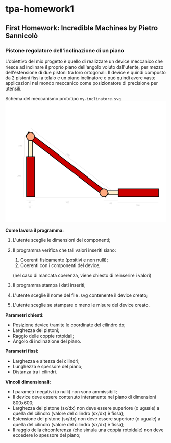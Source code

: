 # tpa-homework1
## First Homework: Incredible Machines by Pietro Sannicolò
### Pistone regolatore dell'inclinazione di un piano 
L'obiettivo del mio progetto è quello di realizzare un device meccanico che riesce ad inclinare il proprio piano dell'angolo voluto dall'utente, per mezzo dell'estensione di due pistoni tra loro ortogonali.
Il device è quindi composto da 2 pistoni fissi a telaio e un piano inclinatore e può quindi avere vaste applicazioni nel mondo meccanico come posizionatore di precisione per utensili.


Schema del meccanismo prototipo `my-inclinatore.svg`
![](my-inclinatore.svg)

**Come lavora il programma:**
1. L'utente sceglie le dimensioni dei componenti;
2. Il programma verifica che tali valori inseriti siano:
	1. Coerenti fisicamente (positivi e non nulli);
   	2. Coerenti con i componenti del device;
   	
	(nel caso di mancata coerenza, viene chiesto di reinserire i valori)
3. Il programma stampa i dati inseriti;
4. L'utente sceglie il nome del file .svg contenente il device creato;
5. L'utente sceglie se stampare o meno le misure del device creato.

**Parametri chiesti:**
- Posizione device tramite le coordinate del cilindro dx;
- Larghezza dei pistoni;
- Raggio delle coppie rotoidali;
- Angolo di inclinazione del piano.

**Parametri fissi:**
- Larghezza e altezza dei cilindri;
- Lunghezza e spessore del piano;
- Distanza tra i cilindri.

**Vincoli dimensionali:**
- I parametri negativi (o nulli) non sono ammissibili;
- Il device deve essere contenuto interamente nel piano di dimensioni 800x600;
- Larghezza del pistone (sx/dx) non deve essere superiore (o uguale) a quella del cilindro (valore del cilindro (sx/dx) è fissa);
- Estensione del pistone (sx/dx) non deve essere superiore (o uguale) a quella del cilindro (valore del cilindro (sx/dx) è fissa);
- Il raggio della circonferenza (che simula una coppia rotoidale) non deve eccedere lo spessore del piano;
